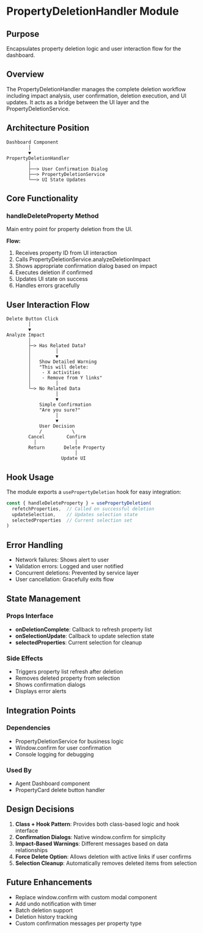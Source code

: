 # PropertyDeletionHandler Module

## Purpose
Encapsulates property deletion logic and user interaction flow for the dashboard.

## Overview
The PropertyDeletionHandler manages the complete deletion workflow including impact analysis, user confirmation, deletion execution, and UI updates. It acts as a bridge between the UI layer and the PropertyDeletionService.

## Architecture Position

```
Dashboard Component
        │
        ▼
PropertyDeletionHandler
        │
        ├──> User Confirmation Dialog
        ├──> PropertyDeletionService
        └──> UI State Updates
```

## Core Functionality

### handleDeleteProperty Method
Main entry point for property deletion from the UI.

**Flow:**
1. Receives property ID from UI interaction
2. Calls PropertyDeletionService.analyzeDeletionImpact
3. Shows appropriate confirmation dialog based on impact
4. Executes deletion if confirmed
5. Updates UI state on success
6. Handles errors gracefully

## User Interaction Flow

```
Delete Button Click
        │
        ▼
Analyze Impact
        │
        ├─> Has Related Data?
        │         │
        │         ▼
        │   Show Detailed Warning
        │   "This will delete:
        │    - X activities
        │    - Remove from Y links"
        │         │
        └─> No Related Data
                  │
                  ▼
            Simple Confirmation
            "Are you sure?"
                  │
                  ▼
            User Decision
            /           \
        Cancel        Confirm
          │              │
        Return       Delete Property
                         │
                    Update UI
```

## Hook Usage

The module exports a `usePropertyDeletion` hook for easy integration:

```typescript
const { handleDeleteProperty } = usePropertyDeletion(
  refetchProperties,  // Called on successful deletion
  updateSelection,    // Updates selection state
  selectedProperties  // Current selection set
)
```

## Error Handling

- Network failures: Shows alert to user
- Validation errors: Logged and user notified
- Concurrent deletions: Prevented by service layer
- User cancellation: Gracefully exits flow

## State Management

### Props Interface
- **onDeletionComplete**: Callback to refresh property list
- **onSelectionUpdate**: Callback to update selection state
- **selectedProperties**: Current selection for cleanup

### Side Effects
- Triggers property list refresh after deletion
- Removes deleted property from selection
- Shows confirmation dialogs
- Displays error alerts

## Integration Points

### Dependencies
- PropertyDeletionService for business logic
- Window.confirm for user confirmation
- Console logging for debugging

### Used By
- Agent Dashboard component
- PropertyCard delete button handler

## Design Decisions

1. **Class + Hook Pattern**: Provides both class-based logic and hook interface
2. **Confirmation Dialogs**: Native window.confirm for simplicity
3. **Impact-Based Warnings**: Different messages based on data relationships
4. **Force Delete Option**: Allows deletion with active links if user confirms
5. **Selection Cleanup**: Automatically removes deleted items from selection

## Future Enhancements

- Replace window.confirm with custom modal component
- Add undo notification with timer
- Batch deletion support
- Deletion history tracking
- Custom confirmation messages per property type